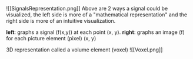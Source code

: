 ![[SignalsRepresentation.png]]
Above are 2 ways a signal could be visualized, the left side is more of a "mathematical representation" and the right side is more of an intuitive visualization.

**left**: graphs a signal (f(x,y)) at each point (x, y).
**right**: graphs an image (f) for each picture element (pixel) (x, y) 

3D representation called a volume element (voxel)
![[Voxel.png]]